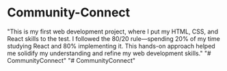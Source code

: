 # Community-Connect
"This is my first web development project, where I put my HTML, CSS, and React skills to the test. I followed the 80/20 rule—spending 20% of my time studying React and 80% implementing it. This hands-on approach helped me solidify my understanding and refine my web development skills."
"# CommunityConnect" 
"# CommunityConnect" 
